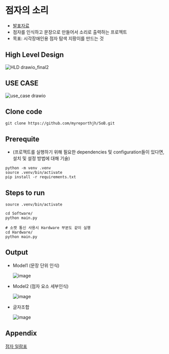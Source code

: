 # 점자의 소리
* [발표자료](https://docs.google.com/presentation/d/1WSleXYFF2FmuSL_zByKoB1HBIoQ587_Zn22ENmkoQBQ/edit?usp=sharing)
* 점자를 인식하고 문장으로 만들어서 소리로 출력하는 프로젝트
* 목표: 시각장애인용 점자 탐색 지팡이를 만드는 것

## High Level Design
![HLD drawio_final2](https://github.com/myreporthjh/SoB/assets/148738904/af0cd416-e2e8-4daa-af27-9030b0382c64)

## USE CASE
![use_case drawio](https://github.com/myreporthjh/SoB/assets/148738904/1c066193-9c47-4f00-b9b4-e904a14dce17)

## Clone code


```shell
git clone https://github.com/myreporthjh/SoB.git
```

## Prerequite

* (프로잭트를 실행하기 위해 필요한 dependencies 및 configuration들이 있다면, 설치 및 설정 방법에 대해 기술)

```shell
python -m venv .venv
source .venv/bin/activate
pip install -r requirements.txt
```

## Steps to run

```shell
source .venv/bin/activate

cd Software/
python main.py

# 소켓 통신 사용시 Hardware 부분도 같이 실행
cd Hardware/
python main.py
```

## Output
* Model1 (문장 단위 인식)
  
  ![image](https://github.com/myreporthjh/SoB/assets/148738904/391502b5-9ae0-4190-8759-55ead0889873)

* Model2 (점자 요소 세부인식)
  
  ![image](https://github.com/myreporthjh/SoB/assets/148738904/b521e63c-c238-4b6d-9254-59c4871171ff)

* 글자조합
  
  ![image](https://github.com/myreporthjh/SoB/assets/148738904/d5eded26-05e8-47cd-b519-004dd2c8cc9c)


## Appendix
[점자 일람표](http://www.hsb.or.kr/client/visually/visually2_7.asp)
